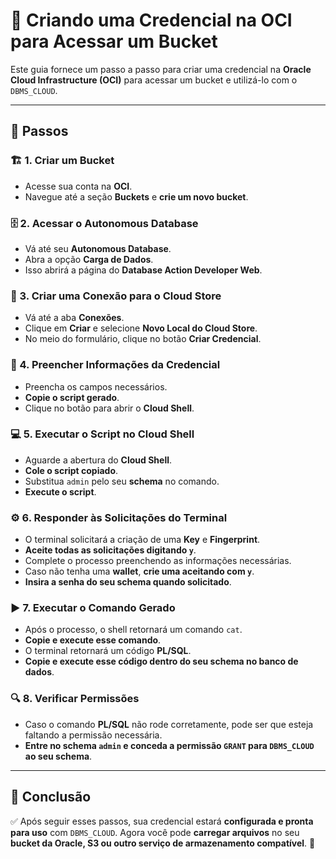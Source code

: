 # 🚀 Criando uma Credencial na OCI para Acessar um Bucket

Este guia fornece um passo a passo para criar uma credencial na **Oracle Cloud Infrastructure (OCI)** para acessar um bucket e utilizá-lo com o `DBMS_CLOUD`.

---

## 📌 Passos

### 🏗️ 1. Criar um Bucket
- Acesse sua conta na **OCI**.
- Navegue até a seção **Buckets** e **crie um novo bucket**.

### 🗄️ 2. Acessar o Autonomous Database
- Vá até seu **Autonomous Database**.
- Abra a opção **Carga de Dados**.
- Isso abrirá a página do **Database Action Developer Web**.

### 🔗 3. Criar uma Conexão para o Cloud Store
- Vá até a aba **Conexões**.
- Clique em **Criar** e selecione **Novo Local do Cloud Store**.
- No meio do formulário, clique no botão **Criar Credencial**.

### 📝 4. Preencher Informações da Credencial
- Preencha os campos necessários.
- **Copie o script gerado**.
- Clique no botão para abrir o **Cloud Shell**.

### 💻 5. Executar o Script no Cloud Shell
- Aguarde a abertura do **Cloud Shell**.
- **Cole o script copiado**.
- Substitua `admin` pelo seu **schema** no comando.
- **Execute o script**.

### ⚙️ 6. Responder às Solicitações do Terminal
- O terminal solicitará a criação de uma **Key** e **Fingerprint**.
- **Aceite todas as solicitações digitando `y`**.
- Complete o processo preenchendo as informações necessárias.
- Caso não tenha uma **wallet**, **crie uma aceitando com `y`**.
- **Insira a senha do seu schema quando solicitado**.

### ▶️ 7. Executar o Comando Gerado
- Após o processo, o shell retornará um comando `cat`.
- **Copie e execute esse comando**.
- O terminal retornará um código **PL/SQL**.
- **Copie e execute esse código dentro do seu schema no banco de dados**.

### 🔍 8. Verificar Permissões
- Caso o comando **PL/SQL** não rode corretamente, pode ser que esteja faltando a permissão necessária.
- **Entre no schema `admin` e conceda a permissão `GRANT` para `DBMS_CLOUD` ao seu schema**.

---

## 🎯 Conclusão
✅ Após seguir esses passos, sua credencial estará **configurada e pronta para uso** com `DBMS_CLOUD`. Agora você pode **carregar arquivos** no seu **bucket da Oracle, S3 ou outro serviço de armazenamento compatível**. 🚀

